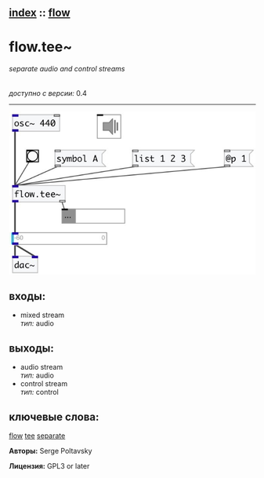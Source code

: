 [index](index.html) :: [flow](category_flow.html)
---

# flow.tee~

###### separate audio and control streams

*доступно с версии:* 0.4

---




[![example](../examples/img/flow.tee~.jpg)](../examples/pd/flow.tee~.pd)









## входы:

* mixed stream<br>
_тип:_ audio



## выходы:

* audio stream<br>
_тип:_ audio
* control stream<br>
_тип:_ control



## ключевые слова:

[flow](keywords/flow.html)
[tee](keywords/tee.html)
[separate](keywords/separate.html)






**Авторы:** Serge Poltavsky




**Лицензия:** GPL3 or later





